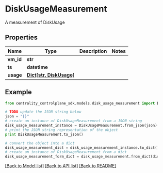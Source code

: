# DiskUsageMeasurement

A measurement of DiskUsage

## Properties
Name | Type | Description | Notes
------------ | ------------- | ------------- | -------------
**vm_id** | **str** |  | 
**ts** | **datetime** |  | 
**usage** | [**Dict[str, DiskUsage]**](DiskUsage.md) |  | 

## Example

```python
from centrality_controlplane_sdk.models.disk_usage_measurement import DiskUsageMeasurement

# TODO update the JSON string below
json = "{}"
# create an instance of DiskUsageMeasurement from a JSON string
disk_usage_measurement_instance = DiskUsageMeasurement.from_json(json)
# print the JSON string representation of the object
print DiskUsageMeasurement.to_json()

# convert the object into a dict
disk_usage_measurement_dict = disk_usage_measurement_instance.to_dict()
# create an instance of DiskUsageMeasurement from a dict
disk_usage_measurement_form_dict = disk_usage_measurement.from_dict(disk_usage_measurement_dict)
```
[[Back to Model list]](../README.md#documentation-for-models) [[Back to API list]](../README.md#documentation-for-api-endpoints) [[Back to README]](../README.md)


